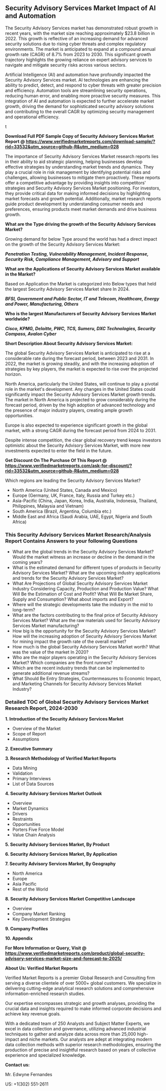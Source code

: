 <h2>Security Advisory Services Market Impact of AI and Automation</h2><p>The Security Advisory Services market has demonstrated robust growth in recent years, with the market size reaching approximately $23.8 billion in 2022. This growth is reflective of an increasing demand for advanced security solutions due to rising cyber threats and complex regulatory environments. The market is anticipated to expand at a compound annual growth rate (CAGR) of 8.7% from 2023 to 2030. This significant growth trajectory highlights the growing reliance on expert advisory services to navigate and mitigate security risks across various sectors.</p><p>Artificial Intelligence (AI) and automation have profoundly impacted the Security Advisory Services market. AI technologies are enhancing the ability to predict, detect, and respond to cyber threats with greater precision and efficiency. Automation tools are streamlining security operations, reducing human error, and enabling more proactive security measures. This integration of AI and automation is expected to further accelerate market growth, driving the demand for sophisticated security advisory solutions and contributing to the overall CAGR by optimizing security management and operational efficiency.</p>t</p><p id="" class=""><strong>Download Full PDF Sample Copy of Security Advisory Services Market Report @ <a href="https://www.verifiedmarketreports.com/download-sample/?rid=33532&utm_source=github-R&utm_medium=028" target="_blank">https://www.verifiedmarketreports.com/download-sample/?rid=33532&utm_source=github-R&utm_medium=028</a></strong></p><p>The importance of&nbsp;Security Advisory Services Market research reports lies in their ability to aid strategic planning, helping businesses develop effective strategies by understanding market trends and dynamics. They play a crucial role in risk management by identifying potential risks and challenges, allowing businesses to mitigate them proactively. These reports offer a competitive advantage by providing insights into competitors' strategies and Security Advisory Services Market positioning. For investors, they provide critical data for making informed decisions by highlighting market forecasts and growth potential. Additionally, market research reports guide product development by understanding consumer needs and preferences, ensuring products meet market demands and drive business growth.</p><p><strong>What are the&nbsp;Type driving the growth of the Security Advisory Services Market?</strong></p><p id="" class="">Growing demand for below Type around the world has had a direct impact on the growth of the Security Advisory Services Market:</p><em><strong>Penetration Testing, Vulnerability Management, Incident Response, Security Risk, Compliance Management, Advisory and Support</strong></em></p><strong>What are the&nbsp;Applications&nbsp;of Security Advisory Services Market available in the Market?</strong></p><p id="" class="">Based on Application the Market is categorized into Below types that held the largest Security Advisory Services Market share In 2024.</p><em><strong>BFSI, Government and Public Sector, IT and Telecom, Healthcare, Energy and Power, Manufacturing, Others</strong></em></p><strong>Who is the largest Manufacturers of Security Advisory Services Market worldwide?</strong></p><p><em><strong>Cisco, KPMG, Deloitte, PWC, TCS, Sumeru, DXC Technologies, Security Compass, Avalon Cyber</strong></em></p><p id="" class=""><strong>Short Description About Security Advisory Services Market:</strong></p><p>The global Security Advisory Services Market is anticipated to rise at a considerable rate during the forecast period, between 2023 and 2031. In 2022, the market is growing steadily, and with the increasing adoption of strategies by key players, the market is expected to rise over the projected horizon.</p><p>North America, particularly the United States, will continue to play a pivotal role in the market's development. Any changes in the United States could significantly impact the Security Advisory Services Market growth trends. The market in North America is projected to grow considerably during the forecast period, driven by the high adoption of advanced technology and the presence of major industry players, creating ample growth opportunities.</p><p>Europe is also expected to experience significant growth in the global market, with a strong CAGR during the forecast period from 2024 to 2031.</p><p>Despite intense competition, the clear global recovery trend keeps investors optimistic about the Security Advisory Services Market, with more new investments expected to enter the field in the future.</p><p id="" class=""><strong>Get Discount On The Purchase Of This Report @ <a href="https://www.verifiedmarketreports.com/ask-for-discount/?rid=33532&utm_source=github-R&utm_medium=028" target="_blank">https://www.verifiedmarketreports.com/ask-for-discount/?rid=33532&utm_source=github-R&utm_medium=028</a></strong></p>Which regions are leading the Security Advisory Services Market?</p><ul><li>North America (United States, Canada and Mexico)</li><li>Europe (Germany, UK, France, Italy, Russia and Turkey etc.)</li><li>Asia-Pacific (China, Japan, Korea, India, Australia, Indonesia, Thailand, Philippines, Malaysia and Vietnam)</li><li>South America (Brazil, Argentina, Columbia etc.)</li><li>Middle East and Africa (Saudi Arabia, UAE, Egypt, Nigeria and South Africa)</li></ul><h3 id="" class="">This Security Advisory Services Market Research/Analysis Report Contains Answers to your following Questions</h3><ul><li>What are the global trends in the Security Advisory Services Market? Would the market witness an increase or decline in the demand in the coming years?</li><li>What is the estimated demand for different types of products in Security Advisory Services Market? What are the upcoming industry applications and trends for the Security Advisory Services Market?</li><li>What Are Projections of Global Security Advisory Services Market Industry Considering Capacity, Production and Production Value? What Will Be the Estimation of Cost and Profit? What Will Be Market Share, Supply and Consumption? What about imports and Export?</li><li>Where will the strategic developments take the industry in the mid to long-term?</li><li>What are the factors contributing to the final price of Security Advisory Services Market? What are the raw materials used for Security Advisory Services Market manufacturing?</li><li>How big is the opportunity for the Security Advisory Services Market? How will the increasing adoption of Security Advisory Services Market for mining impact the growth rate of the overall market?</li><li>How much is the global Security Advisory Services Market worth? What was the value of the market In 2020?</li><li>Who are the major players operating in the Security Advisory Services Market? Which companies are the front runners?</li><li>Which are the recent industry trends that can be implemented to generate additional revenue streams?</li><li>What Should Be Entry Strategies, Countermeasures to Economic Impact, and Marketing Channels for Security Advisory Services Market Industry?</li></ul><h3 id="" class="">Detailed TOC of Global Security Advisory Services Market Research Report, 2024-2030</h3><p id="" class=""><strong>1. Introduction of the Security Advisory Services Market</strong></p><ul><li>Overview of the Market</li><li>Scope of Report</li><li>Assumptions</li></ul><p id="" class=""><strong>2. Executive Summary</strong></p><p id="" class=""><strong>3. Research Methodology of Verified Market Reports</strong></p><ul><li>Data Mining</li><li>Validation</li><li>Primary Interviews</li><li>List of Data Sources</li></ul><p id="" class=""><strong>4. Security Advisory Services Market Outlook</strong></p><ul><li>Overview</li><li>Market Dynamics</li><li>Drivers</li><li>Restraints</li><li>Opportunities</li><li>Porters Five Force Model</li><li>Value Chain Analysis</li></ul><p id="" class=""><strong>5. Security Advisory Services Market, By Product</strong></p><p id="" class=""><strong>6. Security Advisory Services Market, By Application</strong></p><p id="" class=""><strong>7. Security Advisory Services Market, By Geography</strong></p><ul><li>North America</li><li>Europe</li><li>Asia Pacific</li><li>Rest of the World</li></ul><p id="" class=""><strong>8. Security Advisory Services Market Competitive Landscape</strong></p><ul><li>Overview</li><li>Company Market Ranking</li><li>Key Development Strategies</li></ul><p id="" class=""><strong>9. Company Profiles</strong></p><p id="" class=""><strong>10. Appendix</strong></p><p id="" class=""><strong>For More Information or Query, Visit @ <a href="https://www.verifiedmarketreports.com/product/global-security-advisory-services-market-size-and-forecast-to-2025/" target="_blank">https://www.verifiedmarketreports.com/product/global-security-advisory-services-market-size-and-forecast-to-2025/</a></strong></p><p id="" class=""><strong>About Us: Verified Market Reports</strong></p><p id="" class="">Verified Market Reports is a premier Global Research and Consulting firm serving a diverse clientele of over 5000+ global customers. We specialize in delivering cutting-edge analytical research solutions and comprehensive information-enriched research studies.</p><p id="" class="">Our expertise encompasses strategic and growth analyses, providing the crucial data and insights required to make informed corporate decisions and achieve key revenue goals.</p><p id="" class="">With a dedicated team of 250 Analysts and Subject Matter Experts, we excel in data collection and governance, utilizing advanced industrial techniques to gather and analyze data across more than 25,000 high-impact and niche markets. Our analysts are adept at integrating modern data collection methods with superior research methodologies, ensuring the production of precise and insightful research based on years of collective experience and specialized knowledge.</p><p id="" class=""><strong>Contact us:</strong></p><p id="" class="">Mr. Edwyne Fernandes</p><p id="" class="">US: +1(302) 551-2611</p>